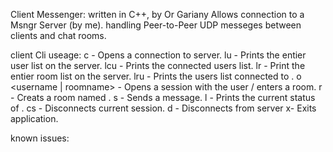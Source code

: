Client Messenger:
written in C++, by Or Gariany
Allows connection to a Msngr Server (by me).
handling Peer-to-Peer UDP messeges between clients and chat rooms.

client Cli useage:
	c <server ip> - Opens a connection to server.
	lu - Prints the entier user list on the server.
	lcu - Prints the connected users list.
	lr - Print the entier room list on the server.
	lru <roomname> - Prints the users list connected to <roomname>.
	o <username | roomname> - Opens a session with the user / enters a room.
	r <roomname> - Creats a room named <roomname>.
	s <message> - Sends a message.
	l <clientname> - Prints the current status of <clientname>.
	cs - Disconnects current session.
	d - Disconnects from server
	x- Exits application.

known issues:
